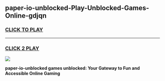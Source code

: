 
## paper-io-unblocked-Play-Unblocked-Games-Online-gdjqn
<h3>
<a href="https://premium76.site?title=paper-io-unblocked&ref=25A">CLICK TO PLAY</a></h3>
<hr>

<h3>
<a href="https://premium76.site?title=paper-io-unblocked&ref=25A">CLICK 2 PLAY</a>
  
</h3>

<a href="https://premium76.site?title=paper-io-unblocked&ref=25A"><img src="https://clearcache.store/games.png"></a>


**paper-io-unblocked games unblocked: Your Gateway to Fun and Accessible Online Gaming**
